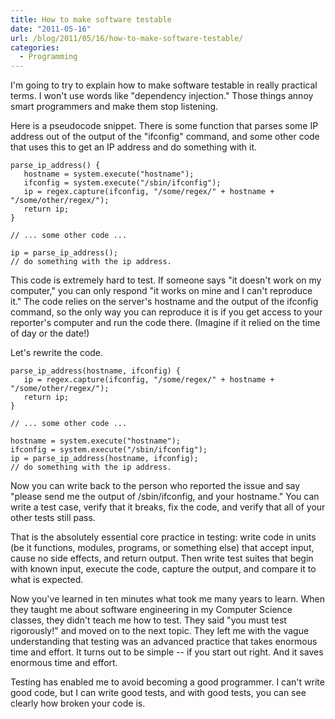 ```yaml
---
title: How to make software testable
date: "2011-05-16"
url: /blog/2011/05/16/how-to-make-software-testable/
categories:
  - Programming
---
```

I'm going to try to explain how to make software testable in really practical terms. I won't use words like "dependency injection." Those things annoy smart programmers and make them stop listening.

Here is a pseudocode snippet. There is some function that parses some IP address out of the output of the "ifconfig" command, and some other code that uses this to get an IP address and do something with it.

```
parse_ip_address() {
   hostname = system.execute("hostname");
   ifconfig = system.execute("/sbin/ifconfig");
   ip = regex.capture(ifconfig, "/some/regex/" + hostname + "/some/other/regex/");
   return ip;
}

// ... some other code ...

ip = parse_ip_address();
// do something with the ip address.
```

This code is extremely hard to test. If someone says "it doesn't work on my computer," you can only respond "it works on mine and I can't reproduce it." The code relies on the server's hostname and the output of the ifconfig command, so the only way you can reproduce it is if you get access to your reporter's computer and run the code there. (Imagine if it relied on the time of day or the date!)

Let's rewrite the code.

```
parse_ip_address(hostname, ifconfig) {
   ip = regex.capture(ifconfig, "/some/regex/" + hostname + "/some/other/regex/");
   return ip;
}

// ... some other code ...

hostname = system.execute("hostname");
ifconfig = system.execute("/sbin/ifconfig");
ip = parse_ip_address(hostname, ifconfig);
// do something with the ip address.
```

Now you can write back to the person who reported the issue and say "please send me the output of /sbin/ifconfig, and your hostname." You can write a test case, verify that it breaks, fix the code, and verify that all of your other tests still pass.

That is the absolutely essential core practice in testing: write code in units (be it functions, modules, programs, or something else) that accept input, cause no side effects, and return output. Then write test suites that begin with known input, execute the code, capture the output, and compare it to what is expected.

Now you've learned in ten minutes what took me many years to learn. When they taught me about software engineering in my Computer Science classes, they didn't teach me how to test. They said "you must test rigorously!" and moved on to the next topic. They left me with the vague understanding that testing was an advanced practice that takes enormous time and effort. It turns out to be simple -- if you start out right. And it saves enormous time and effort.

Testing has enabled me to avoid becoming a good programmer. I can't write good code, but I can write good tests, and with good tests, you can see clearly how broken your code is.


